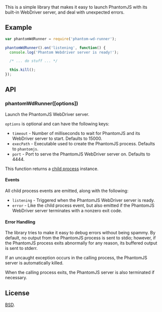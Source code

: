 This is a simple library that makes it easy to launch
PhantomJS with its built-in WebDriver server, and deal with
unexpected errors.

## Example

```javascript
var phantomWdRunner = require('phantom-wd-runner');

phantomWdRunner().on('listening', function() {
  console.log('Phantom Webdriver server is ready!');

  /* ... do stuff ... */

  this.kill();
});
```

## API

### phantomWdRunner([options])

Launch the PhantomJS WebDriver server.

`options` is optional and can have the following keys:

* `timeout` - Number of milliseconds to wait for PhantomJS and its
  WebDriver server to start. Defaults to 15000.
* `execPath` - Executable used to create the PhantomJS process. Defaults
  to `phantomjs`.
* `port` - Port to serve the PhantomJS WebDriver server on. Defaults to
  4444.

This function returns a [child process][] instance.

#### Events

All child process events are emitted, along with the following:

* `listening` - Triggered when the PhantomJS WebDriver server is ready.
* `error` - Like the child process event, but also emitted if the
  PhantomJS WebDriver server terminates with a nonzero exit code.

#### Error Handling

The library tries to make it easy to debug errors without being 
spammy. By default, no output from the PhantomJS process is sent to
stdio; however, if the PhantomJS process exits abnormally for any reason,
its buffered output is sent to stderr.

If an uncaught exception occurs in the calling process, the PhantomJS
server is automatically killed.

When the calling process exits, the PhantomJS server is also terminated
if necessary.

## License

[BSD][].

  [child process]: http://nodejs.org/api/child_process.html
  [BSD]: http://opensource.org/licenses/BSD-2-Clause
